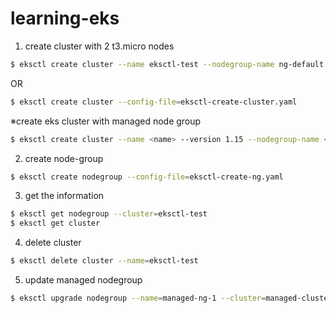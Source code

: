 # learning-eks

1. create cluster with 2 t3.micro nodes

```bash
$ eksctl create cluster --name eksctl-test --nodegroup-name ng-default --node-type t3.micro --nodes 2
```

OR

```bash
$ eksctl create cluster --config-file=eksctl-create-cluster.yaml
```

※create eks cluster with managed node group

```bash
$ eksctl create cluster --name <name> --version 1.15 --nodegroup-name <nodegrpname> --node-type t3.micro --nodes 2 --managed
```

2. create node-group

```bash
$ eksctl create nodegroup --config-file=eksctl-create-ng.yaml
```

3. get the information

```bash
$ eksctl get nodegroup --cluster=eksctl-test
$ eksctl get cluster
```

4. delete cluster

```bash
$ eksctl delete cluster --name=eksctl-test
```

5. update managed nodegroup

```bash
$ eksctl upgrade nodegroup --name=managed-ng-1 --cluster=managed-cluster
```
